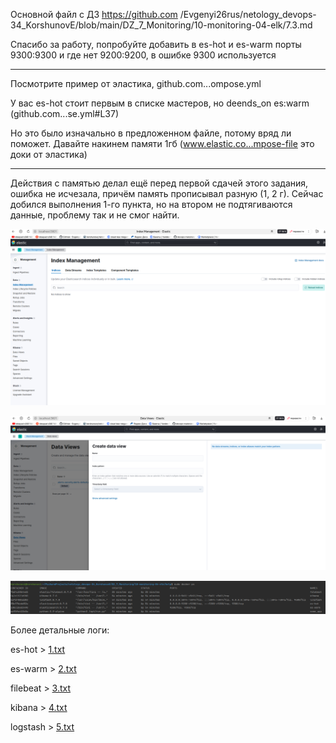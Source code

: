 Основной файл с ДЗ https://github.com
/Evgenyi26rus/netology_devops-34_KorshunovE/blob/main/DZ_7_Monitoring/10-monitoring-04-elk/7.3.md

Спасибо за работу, попробуйте добавить в es-hot и es-warm порты 9300:9300 и где нет 9200:9200, в ошибке 9300 используется

----------------------------

Посмотрите пример от эластика, github.com...ompose.yml

У вас es-hot стоит первым в списке мастеров, но deends_on es:warm (github.com...se.yml#L37)

Но это было изначально в предложенном файле, потому вряд ли поможет. Давайте накинем памяти 1гб (www.elastic.co...mpose-file это доки от эластика)

----------------------------

Действия с памятью делал ещё перед первой сдачей этого задания, ошибка не исчезала, причём память прописывал разную (1, 2 г). Сейчас добился выполнения 1-го пункта, но на втором не подтягиваются данные, проблему так и не смог найти.

![7.3.2.2.png](picture%2F7.3.2.2.png)

![7.3.2.3.png](picture%2F7.3.2.3.png)

![7.3.2.4.png](picture%2F7.3.2.4.png)

Более детальные логи: 

es-hot > [1.txt](help%2F1.txt)

es-warm > [2.txt](help%2F2.txt)

filebeat > [3.txt](help%2F3.txt)

kibana > [4.txt](help%2F4.txt)

logstash > [5.txt](help%2F5.txt)
